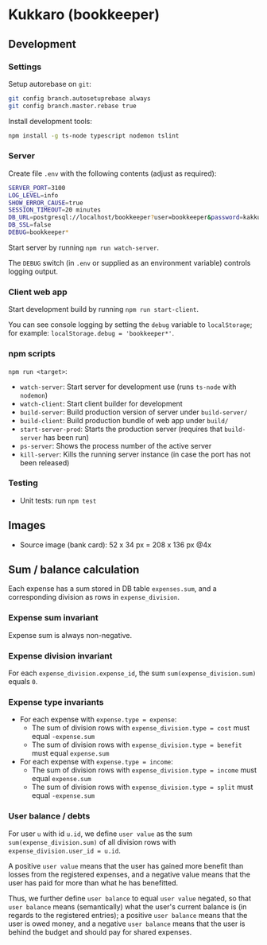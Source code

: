 # Kukkaro (bookkeeper)

## Development

### Settings

Setup autorebase on `git`:

```sh
git config branch.autosetuprebase always
git config branch.master.rebase true
```

Install development tools:

```sh
npm install -g ts-node typescript nodemon tslint
```

### Server

Create file `.env` with the following contents (adjust as required):

```sh
SERVER_PORT=3100
LOG_LEVEL=info
SHOW_ERROR_CAUSE=true
SESSION_TIMEOUT=20 minutes
DB_URL=postgresql://localhost/bookkeeper?user=bookkeeper&password=kakkuloskakahvit&ssl=false
DB_SSL=false
DEBUG=bookkeeper*
```

Start server by running `npm run watch-server`.

The `DEBUG` switch (in `.env` or supplied as an environment variable) controls logging output.

### Client web app

Start development build by running `npm run start-client`.

You can see console logging by setting the `debug` variable to `localStorage`; 
for example: `localStorage.debug = 'bookkeeper*'`.

### npm scripts

`npm run <target>`:

- `watch-server`: Start server for development use (runs `ts-node` with `nodemon`)
- `watch-client`: Start client builder for development
- `build-server`: Build production version of server under `build-server/`
- `build-client`: Build production bundle of web app under `build/`
- `start-server-prod`: Starts the production server (requires that `build-server` has been run)
- `ps-server`: Shows the process number of the active server
- `kill-server`: Kills the running server instance (in case the port has not been released)

### Testing

- Unit tests: run `npm test`

## Images

- Source image (bank card): 52 x 34 px = 208 x 136 px @4x

## Sum / balance calculation

Each expense has a sum stored in DB table `expenses.sum`, and a corresponding
division as rows in `expense_division`.

### Expense sum invariant

Expense sum is always non-negative.

### Expense division invariant

For each `expense_division.expense_id`, the sum `sum(expense_division.sum)` equals `0`.

### Expense type invariants

- For each expense with `expense.type = expense`:
  - The sum of division rows with `expense_division.type = cost` must equal `-expense.sum`
  - The sum of division rows with `expense_division.type = benefit` must equal `expense.sum`
- For each expense with `expense.type = income`:
  - The sum of division rows with `expense_division.type = income` must equal `expense.sum`
  - The sum of division rows with `expense_division.type = split` must equal `-expense.sum`

### User balance / debts

For user `u` with id `u.id`, we define `user value` as the 
sum `sum(expense_division.sum)` of all division rows 
with `expense_division.user_id = u.id`.

A positive `user value` means that the user has gained more benefit than losses from the
registered expenses, and a negative value means that the user has paid for more than what
he has benefitted.

Thus, we further define `user balance` to equal `user value` negated, so that 
`user balance` means (semantically) what the user's current balance is (in regards to the
registered entries); a positive `user balance` means that the user is owed money, and 
a negative `user balance` means that the user is behind the budget and should pay for
shared expenses.

